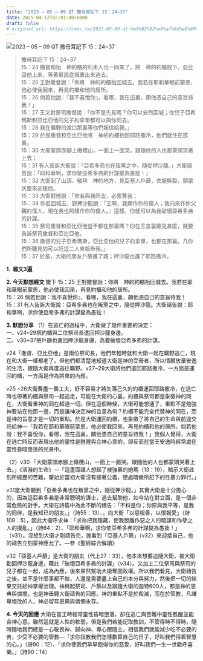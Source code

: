 ```yaml
---
title: "2023 – 05 – 09 QT 撒母耳記下 15：24~37"
date: 2025-04-12T02:01:00+0800
draft: false
# original_url: https://cmtc.tw/2023-05-09-qt-%e6%92%92%e6%af%8d%e8%80%b3%e8%a8%98%e4%b8%8b-15%ef%bc%9a2437
---
```


![2023 – 05 – 09 QT 撒母耳記下 15：24\~37](/images/qt.jpg  "2023 – 05 – 09 QT 撒母耳記下 15：24\~37")

> 撒母耳記下 15：24\~37  
> 15：24 撒督和抬　神約櫃的利未人也一同來了，將　神的約櫃放下。亞比亞他上來，等著眾民從城裏出來過去。  
> 15：25 王對撒督說：「你將　神的約櫃抬回城去。我若在耶和華眼前蒙恩，他必使我回來，再見約櫃和他的居所。  
> 15：26 倘若他說：『我不喜悅你』，看哪，我在這裏，願他憑自己的意旨待我！」  
> 15：27 王又對祭司撒督說：「你不是先見嗎？你可以安然回城；你兒子亞希瑪斯和亞比亞他的兒子約拿單都可以與你同去。  
> 15：28 我在曠野的渡口那裏等你們報信給我。」  
> 15：29 於是撒督和亞比亞他將　神的約櫃抬回耶路撒冷，他們就住在那裏。  
> 15：30 大衛蒙頭赤腳上橄欖山，一面上一面哭。跟隨他的人也都蒙頭哭著上去；  
> 15：31 有人告訴大衛說：「亞希多弗也在叛黨之中，隨從押沙龍。」大衛禱告說：「耶和華啊，求你使亞希多弗的計謀變為愚拙！」  
> 15：32 大衛到了山頂、敬拜　神的地方，見亞基人戶篩，衣服撕裂，頭蒙灰塵來迎接他。  
> 15：33 大衛對他說：「你若與我同去，必累贅我；  
> 15：34 你若回城去，對押沙龍說：『王啊，我願作你的僕人；我向來作你父親的僕人，現在我也照樣作你的僕人。』這樣，你就可以為我破壞亞希多弗的計謀。  
> 15：35 祭司撒督和亞比亞他豈不都在那裏嗎？你在王宮裏聽見甚麼，就要告訴祭司撒督和亞比亞他。  
> 15：36 撒督的兒子亞希瑪斯，亞比亞他的兒子約拿單，也都在那裏。凡你們所聽見的可以託這二人來報告我。」  
> 15：37 於是，大衛的朋友戶篩進了城；押沙龍也進了耶路撒冷。

**1.  經文3遍**

**2. 今天默想經文**
撒下 15：25 王對撒督說：你將　神的約櫃抬回城去。我若在耶和華眼前蒙恩，他必使我回來，再見約櫃和他的居所。  
15：26 倘若他說：我不喜悅你』，看哪，我在這裏，願他憑自己的意旨待我！  
15：31 有人告訴大衛說：亞希多弗也在叛黨之中，隨從押沙龍。大衛禱告說：耶和華啊，求你使亞希多弗的計謀變為愚拙！

**3. 默想分享**
（1）在逃亡的過程中，大衛做了幾件重要的決定：  
一、v24\~29把約櫃與二位祭司長遣回押沙龍身邊。  
二、v30\~37把戶篩也遣回押沙龍身邊，為要破壞亞希多弗的計謀。

v24「撒督、亞比亞他」是兩位祭司長，他們年輕時就和大衛一起在曠野逃亡，現在和大衛一樣都老了。但他們都清楚地知道大衛是神的受膏者，所以情願放棄安逸的生活，跟隨大衛再度逃往曠野。v27\~29大衛將他們遣回耶路撒冷，一方面是運回約櫃，一方面是作為將來的內應。

v25 ~26大衛費盡一番工夫，好不容易才將失落己久的約櫃運回耶路撒冷，在逃亡時也帶著約櫃與祭司一起逃走，可能在大衛的心裏，約櫃與祭司都是象徵神的同在，大衛看重神的同在超過一切。但在這個時候，大衛可能想通了，重點不是勉強神要站在他那一邊，而是讓神決定神的旨意為何？約櫃不能完全代替神的同在，而是神的旨意才是一切的重點。於是大衛運回約櫃，也象徵了將自己的生命與前途交託給神—「我若在耶和華眼前蒙恩，他必使我回來，再見約櫃和他的居所。倘若他說：我不喜悅你，看哪，我在這裏，願他憑自己的意旨待我！」我個人覺得，大衛在逃亡時反而表現出他的靈性是甦醒與合神心意的，卻反而在當王安逸時經常處在靈性昏暗墮落的光景中。

（2）v30 「大衛蒙頭赤腳上橄欖山，一面上一面哭。跟隨他的人也都蒙頭哭著上去。」《活潑的生命》—「這畫面讓人想起了被強暴的她瑪（13：19），暗示大衛此刻所經歷的苦難，肇始於當初大衛沒有按著公義，懲處暗嫩所犯下的性暴力罪行。」

v31當大衛聽到「亞希多弗也在叛黨之中，隨從押沙龍。」其實大衛是十分擔心的，因為這亞希多弗是非常聰明的謀士，過去幫助他，如今站在對立面，是一個非常危險的對手。大衛在詩篇中為此不斷的禱告：「不料是你；你原與我平等，是我的同伴，是我知已的朋友。」（詩55：13）、，向大衛「以惡報善，以恨報愛」（詩109：5），因此大衛呼求神：「求祢把我隱藏，使我脫離作惡之人的暗謀和作孽之人的擾亂。」（詩64：2）、「耶和華啊，求你使亞希多弗的計謀變為愚拙！」（v31）。沒想到大衛才剛禱告完，就看到「亞基人戶篩」（v32）來迎接自己，他的禱告立刻蒙神應允了。—參《聖經綜合解讀》

v32「亞基人戶篩」是大衛的朋友（代上27：33），他本來想要追隨大衛，被大衛勸回押沙龍身邊，藉此「破壞亞希多弗的計謀」（v34）。又加上二位祭司與祭司的兒子都在一起，成為內應，後來果然幫助大衛奪回政權。所以我們看見，大衛禱告之後，並不是什麼事都不做，人還是需要盡上自己的本分與努力，然後把一切的結果交託給神掌權治理。神興起祭司、戶篩以及跟隨大衛的迦特600人，都是神的恩典與憐憫，也是神垂聽大衛禱告的回應。神的重點不是於毀滅，而在於管教，凡謙卑悔改的人，神必留存恩典與憐憫永存。

**4. 今天的回應**
大衛在當王時經常靈性昏暗墮落，卻在逃亡與苦難中靈性甦醒並能合神心意。雖然這就是人性的軟弱，但是我們若能記取教訓，不管得時不得時，隨時隨地我們總是一心敬畏神、歸向神、專心跟隨主，相信我們就能減少吃不必要的苦，少受不必要的管教—「求你指教我們怎樣數算自己的日子，好叫我們得着智慧的心。」（詩90：12）、「求你使我們早早飽得你的慈愛，好叫我們一生一世歡呼喜樂。」（詩90：14）
